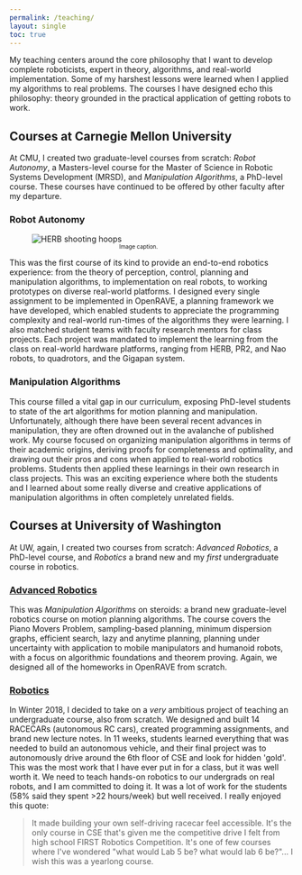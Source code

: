 ```yaml
---
permalink: /teaching/
layout: single
toc: true
---
```

My teaching centers around the core philosophy that I want to develop complete roboticists, expert in theory, algorithms, and 
real-world implementation. Some of my harshest lessons were learned when I applied my algorithms to real problems.
The courses I have designed echo this philosophy: theory grounded in the practical application of getting robots 
to work.


## Courses at Carnegie Mellon University

At CMU, I created two graduate-level courses from scratch:
_Robot Autonomy_, a Masters-level course for the Master of Science in Robotic Systems Development (MRSD), 
and _Manipulation Algorithms_, a PhD-level course. These courses have continued to be offered by other faculty after my departure.

### Robot Autonomy 
<figure style="width: 75%; max-width: 400px;" class="align-center">
    <img src="{{ site.url }}{{ site.baseurl }}/assets/images/MRSD-herb-hoops.jpg"
    alt="HERB shooting hoops"/>
  <figcaption style="text-align: center; font-size:0.7em;">Image caption.</figcaption>
</figure>
This was the first course of its kind to provide an end-to-end robotics experience:
from the theory of perception, control, planning and manipulation algorithms, to implementation on 
real robots, to working prototypes on diverse real-world platforms.
I designed every single assignment to be implemented in OpenRAVE, a planning framework we have developed, which
enabled students to appreciate the programming complexity and real-world run-times of the algorithms they were learning.
I also matched student teams with faculty research mentors for class projects. Each project was mandated
to implement the learning from the class on real-world hardware platforms, ranging from HERB, PR2, and Nao robots, to
quadrotors, and the Gigapan system. 

### Manipulation Algorithms 
This course filled a vital gap in our curriculum, exposing PhD-level students to state of the art 
algorithms for motion planning and manipulation. Unfortunately, although there have been several recent advances in manipulation, they are often
drowned out in the avalanche of published work. My course focused on organizing manipulation algorithms in terms 
of their academic origins, deriving proofs for completeness and optimality, and drawing out their pros and cons
when applied to real-world robotics problems. Students then applied these learnings in their own
research in class projects. This was an exciting experience where both the students and I learned about some really
diverse and creative applications of manipulation algorithms in often completely unrelated fields. 

## Courses at University of Washington

At UW, again, I created two courses from scratch:
_Advanced Robotics_, a PhD-level course, and  _Robotics_ a brand new and my _first_ undergraduate course in robotics.

### [Advanced Robotics](https://personalrobotics.cs.washington.edu/courses/manipalg/au17/)
This was _Manipulation Algorithms_ on steroids: a brand new graduate-level robotics course on motion planning algorithms. The course covers the Piano Movers Problem, sampling-based planning, minimum dispersion graphs, efficient search, lazy and anytime planning, planning under uncertainty with application to mobile manipulators and humanoid robots, with a focus on algorithmic foundations and theorem proving. Again, we designed all of the homeworks in OpenRAVE from scratch.

### [Robotics](https://courses.cs.washington.edu/courses/cse490r/18wi/)
In Winter 2018, I decided to take on a _very_ ambitious project of teaching an undergraduate course, also from scratch. We designed and built 14 RACECARs
 (autonomous RC cars), created programming assignments, and brand new lecture notes. In 11 weeks, students learned everything that was needed to build an autonomous vehicle, and their final project was to autonomously drive around the 6th floor of CSE and look for hidden 'gold'. This was the most work that I have ever put in for a class, but it was well worth it. We need to teach hands-on robotics to our undergrads on real robots, and I am committed to doing it. It was a lot of work for the students (58% said they spent >22 hours/week) but well received. I really enjoyed this quote: 

> It made building your own self-driving racecar feel accessible. It's the only course in CSE that's given me the competitive drive I felt from high school FIRST Robotics Competition. It's one of few courses where I've wondered "what would Lab 5 be? what would lab 6 be?"... I wish this was a yearlong course.

